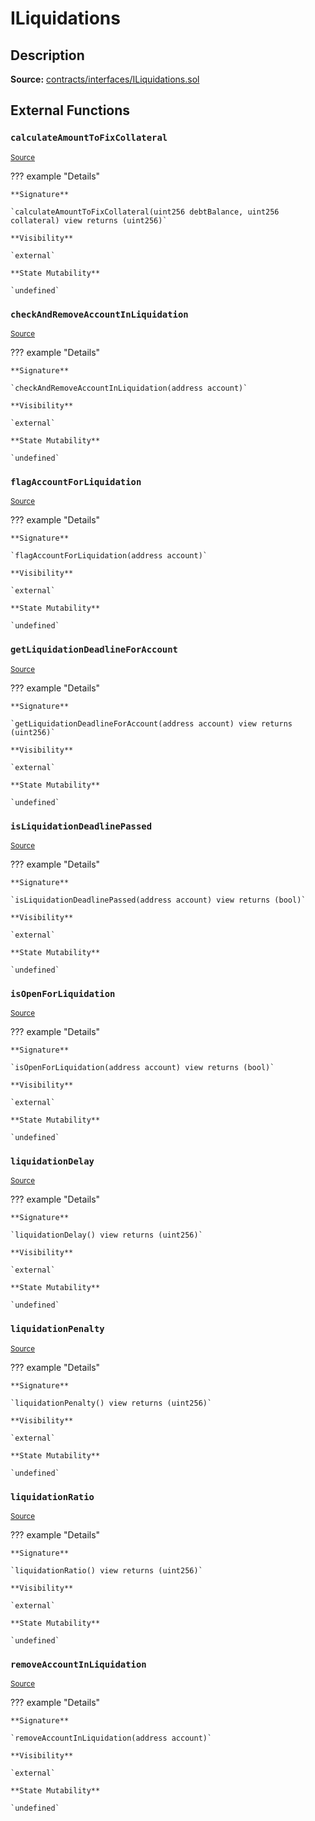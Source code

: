 # ILiquidations

## Description

**Source:** [contracts/interfaces/ILiquidations.sol](https://github.com/Synthetixio/synthetix/tree/v2.42.0/contracts/interfaces/ILiquidations.sol)

## External Functions

### `calculateAmountToFixCollateral`

<sub>[Source](https://github.com/Synthetixio/synthetix/tree/v2.42.0/contracts/interfaces/ILiquidations.sol#L18)</sub>

??? example "Details"

    **Signature**

    `calculateAmountToFixCollateral(uint256 debtBalance, uint256 collateral) view returns (uint256)`

    **Visibility**

    `external`

    **State Mutability**

    `undefined`

### `checkAndRemoveAccountInLiquidation`

<sub>[Source](https://github.com/Synthetixio/synthetix/tree/v2.42.0/contracts/interfaces/ILiquidations.sol#L26)</sub>

??? example "Details"

    **Signature**

    `checkAndRemoveAccountInLiquidation(address account)`

    **Visibility**

    `external`

    **State Mutability**

    `undefined`

### `flagAccountForLiquidation`

<sub>[Source](https://github.com/Synthetixio/synthetix/tree/v2.42.0/contracts/interfaces/ILiquidations.sol#L21)</sub>

??? example "Details"

    **Signature**

    `flagAccountForLiquidation(address account)`

    **Visibility**

    `external`

    **State Mutability**

    `undefined`

### `getLiquidationDeadlineForAccount`

<sub>[Source](https://github.com/Synthetixio/synthetix/tree/v2.42.0/contracts/interfaces/ILiquidations.sol#L8)</sub>

??? example "Details"

    **Signature**

    `getLiquidationDeadlineForAccount(address account) view returns (uint256)`

    **Visibility**

    `external`

    **State Mutability**

    `undefined`

### `isLiquidationDeadlinePassed`

<sub>[Source](https://github.com/Synthetixio/synthetix/tree/v2.42.0/contracts/interfaces/ILiquidations.sol#L10)</sub>

??? example "Details"

    **Signature**

    `isLiquidationDeadlinePassed(address account) view returns (bool)`

    **Visibility**

    `external`

    **State Mutability**

    `undefined`

### `isOpenForLiquidation`

<sub>[Source](https://github.com/Synthetixio/synthetix/tree/v2.42.0/contracts/interfaces/ILiquidations.sol#L6)</sub>

??? example "Details"

    **Signature**

    `isOpenForLiquidation(address account) view returns (bool)`

    **Visibility**

    `external`

    **State Mutability**

    `undefined`

### `liquidationDelay`

<sub>[Source](https://github.com/Synthetixio/synthetix/tree/v2.42.0/contracts/interfaces/ILiquidations.sol#L12)</sub>

??? example "Details"

    **Signature**

    `liquidationDelay() view returns (uint256)`

    **Visibility**

    `external`

    **State Mutability**

    `undefined`

### `liquidationPenalty`

<sub>[Source](https://github.com/Synthetixio/synthetix/tree/v2.42.0/contracts/interfaces/ILiquidations.sol#L16)</sub>

??? example "Details"

    **Signature**

    `liquidationPenalty() view returns (uint256)`

    **Visibility**

    `external`

    **State Mutability**

    `undefined`

### `liquidationRatio`

<sub>[Source](https://github.com/Synthetixio/synthetix/tree/v2.42.0/contracts/interfaces/ILiquidations.sol#L14)</sub>

??? example "Details"

    **Signature**

    `liquidationRatio() view returns (uint256)`

    **Visibility**

    `external`

    **State Mutability**

    `undefined`

### `removeAccountInLiquidation`

<sub>[Source](https://github.com/Synthetixio/synthetix/tree/v2.42.0/contracts/interfaces/ILiquidations.sol#L24)</sub>

??? example "Details"

    **Signature**

    `removeAccountInLiquidation(address account)`

    **Visibility**

    `external`

    **State Mutability**

    `undefined`
